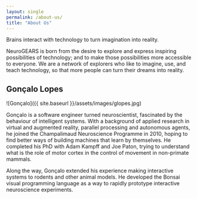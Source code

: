 ```yaml
---
layout: single
permalink: /about-us/
title: "About Us"
---
```


Brains interact with technology to turn imagination into reality.

NeuroGEARS is born from the desire to explore and express inspiring possibilities of technology; and to make those possibilities more accessible to everyone. We are a network of explorers who like to imagine, use, and teach technology, so that more people can turn their dreams into reality.

## Gonçalo Lopes

![Gonçalo]({{ site.baseurl }}/assets/images/glopes.jpg)

Gonçalo is a software engineer turned neuroscientist, fascinated by the behaviour of intelligent systems. With a background of applied research in virtual and augmented reality, parallel processing and autonomous agents, he joined the Champalimaud Neuroscience Programme in 2010, hoping to find better ways of building machines that learn by themselves. He completed his PhD with Adam Kampff and Joe Paton, trying to understand what is the role of motor cortex in the control of movement in non-primate mammals.

Along the way, Gonçalo extended his experience making interactive systems to rodents and other animal models. He developed the Bonsai visual programming language as a way to rapidly prototype interactive neuroscience experiments.
